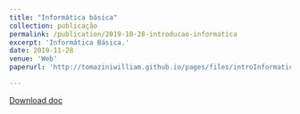 ```yaml
---
title: "Informática básica"
collection: publicação
permalink: /publication/2019-10-28-introducao-informatica
excerpt: 'Informática Básica.'
date: 2019-11-28
venue: 'Web'
paperurl: 'http://tomaziniwilliam.github.io/pages/files/introInformatica.pdf'

---
```



[Download doc](http://tomaziniwilliam.github.io/pages/files/introInformatica.pdf)
